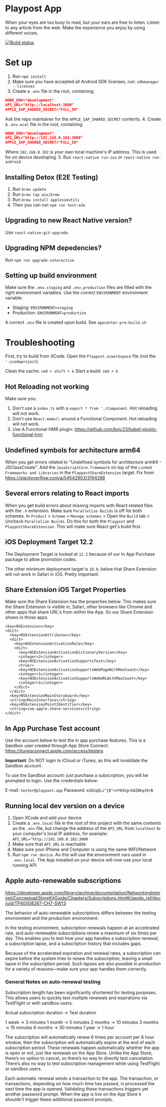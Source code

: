 # Playpost App
When your eyes are too busy to read, but your ears are free to listen. Listen to any article from the web. Make the experience you enjoy by using different voices.

[![Build status](https://build.appcenter.ms/v0.1/apps/be2d00ac-bfc6-43ce-ab5f-3c7c7a674048/branches/master/badge)](https://appcenter.ms)

# Set up
1. Run `npm install`
2. Make sure you have accepted all Android SDK licenses, run: `sdkmanager --licenses`
3. Create a `.env` file in the root, containing:
```json
NODE_ENV="development"
API_URL="http://localhost:3000"
APPLE_IAP_SHARED_SECRET="FILL_IN"
```
Ask the repo maintainer for the `APPLE_IAP_SHARED_SECRET` contents.
4. Create a `.env.ocal` file in the root, containing:
```json
NODE_ENV="development"
API_URL="http://192.168.0.102:3000"
APPLE_IAP_SHARED_SECRET="FILL_IN"
```
Where `192.168.0.102` is your own local machine's IP address. This is used for on device developing.
5. Run `react-native run-ios` or `react-native run-android`

## Installing Detox (E2E Testing)
1. Run `brew update`
2. Run `brew tap wix/brew`
3. Run `brew install applesimutils`
4. Then you can run `npm run test:e2e`

## Upgrading to new React Native version?
Use `react-native-git-upgrade`.

## Upgrading NPM depedencies?
Run `npm run upgrade-interactive`


## Setting up build environment
Make sure the `.env.staging` and `.env.production` files are filled with the right environment variables. Use the correct `ENVIRONMENT` environment variable:
- Staging: `ENVIRONMENT=staging`
- Production: `ENVIRONMENT=production`

A correct `.env` file is created upon build. See `appcenter-pre-build.sh`

# Troubleshooting
First, try to build from XCode. Open the `Playpost.xcworkspace` file (not the `'.xcodeproject`).

Clean the cache: `cmd + shift + k`
Start a build: `cmd + b`

## Hot Reloading not working
Make sure you:
1. Don't use a `index.ts` with a `export * from './Component`. Hot reloading will not work.
2. Don't use `React.memo()` around a Functional Component. Hot reloading will not work.
3. Use A Functional HMR plugin: https://github.com/bvic23/babel-plugin-functional-hmr

## Undefined symbols for architecture arm64
When you get errors related to "Undefined symbols for architecture arm64 - JSClassCreate". Add the `JavaScriptCore.framework` on top of the `Linked Frameworks and Libraries` in the `PlaypostShareExtension` target.
Fix from: https://stackoverflow.com/a/54542903/3194288

## Several errors relating to React imports
When you get build errors about missing imports with React related files with the `.h` extension. Make sure `Parallelize Builds` is off for both schemes. In `Product` > `Scheme` > `Manage schemes` > Open the `Build` tab > Uncheck `Parallelize Builds`. Do this for both the `Playpost` and `PlaypostShareExtension`.
This will make sure React get's build first.

## iOS Deployment Target 12.2
The Deployment Target is locked at `12.2` because of our In App Purchase package to allow promotion codes.

The other minimum deployment target is `10.0`, below that Share Extension will not work in Safari in iOS. Pretty important.

## Share Extension iOS Target Properties
Make sure the Share Extension has the properties below. This makes sure the Share Extension is visible in; Safari, other browsers like Chrome ánd other apps that share URL's from within the App. So our Share Extension shows in those apps.

```
<key>NSExtension</key>
<dict>
  <key>NSExtensionAttributes</key>
  <dict>
    <key>NSExtensionActivationRule</key>
    <dict>
      <key>NSExtensionActivationDictionaryVersion</key>
      <integer>2</integer>
      <key>NSExtensionActivationSupportsText</key>
      <true/>
      <key>NSExtensionActivationSupportsWebPageWithMaxCount</key>
      <integer>1</integer>
      <key>NSExtensionActivationSupportsWebURLWithMaxCount</key>
      <integer>1</integer>
    </dict>
  </dict>
  <key>NSExtensionMainStoryboard</key>
  <string>MainInterface</string>
  <key>NSExtensionPointIdentifier</key>
  <string>com.apple.share-services</string>
</dict>
  ```

## In App Purchase Test account
Use the account below to test the in app purchase features. This is a Sandbox user created through App Store Connect: https://itunesconnect.apple.com/access/testers

**Important**: Do NOT login to iCloud or iTunes, as this will invalidate the Sandbox account.

To use the Sandbox account: just purchase a subscription, you will be prompted to login. Use the credentials below:

E-mail: `tester@playpost.app`
Password: `m382qQLi^{Q^>nY692g>k8Z8Kq39rB`

## Running local dev version on a device
1. Open XCode and add your device
2. Create a `.env.local` file in the root of this project with the same contents as the `.env` file, but change the address of the `API_URL` from `localhost` to your computer's local IP address, for example: `API_URL="http://192.168.0.102:3000`
3. Make sure that `API_URL` is reachable
4. Make sure your iPhone and Computer is using the same WIFI/Network
5. Run `npm run device`. As this will use the environment vars used in `.env.local`. The App installed on your device will now use your local running API.


## Apple auto-renewable subscriptions
https://developer.apple.com/library/archive/documentation/NetworkingInternet/Conceptual/StoreKitGuide/Chapters/Subscriptions.html#//apple_ref/doc/uid/TP40008267-CH7-SW13

The behavior of auto-renewable subscriptions differs between the testing environment and the production environment.

In the testing environment, subscription renewals happen at an accelerated rate, and auto-renewable subscriptions renew a maximum of six times per day. This enables you to test how your app handles a subscription renewal, a subscription lapse, and a subscription history that includes gaps.

Because of the accelerated expiration and renewal rates, a subscription can expire before the system tries to renew the subscription, leaving a small lapse in the subscription period. Such lapses are also possible in production for a variety of reasons—make sure your app handles them correctly.

### General Notes on auto-renewal testing
Subscription length has been significantly shortened for testing purposes. This allows users to quickly test multiple renewals and expirations via TestFlight or with sandbox users.

Actual subscription duration -> Test duration

1 week -> 3 minutes
1 month -> 5 minutes
2 months -> 10 minutes
3 months -> 15 minutes
6 months -> 30 minutes
1 year -> 1 hour

The subscription will automatically renew 6 times per account per 8 hour window, then the subscription will automatically expire at the end of each subscription period. These renewals happen automatically whether the app is open or not, just like renewals on the App Store. Unlike the App Store, there’s no option to cancel, so there’s no way to directly test cancelation. There’s also no way to test subscription management while using TestFlight or sandbox users.

Each automatic renewal sends a transaction to the app. The transaction, or transactions, depending on how much time has passed, is processed the next time the app is opened. Validating these transactions triggers yet another password prompt. When the app is live on the App Store it shouldn’t trigger these additional password prompts.
